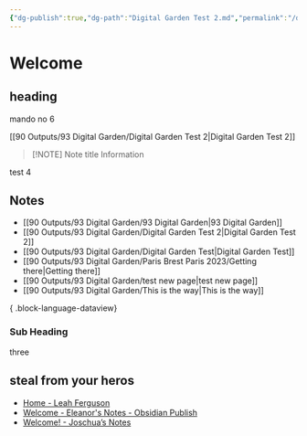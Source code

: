 ```yaml
---
{"dg-publish":true,"dg-path":"Digital Garden Test 2.md","permalink":"/digital-garden-test-2/","created":"","updated":""}
---
```



# Welcome

## heading

mando no 6

[[90 Outputs/93 Digital Garden/Digital Garden Test 2\|Digital Garden Test 2]]

> [!NOTE] Note title
> Information


test 4

## Notes

- [[90 Outputs/93 Digital Garden/93 Digital Garden\|93 Digital Garden]]
- [[90 Outputs/93 Digital Garden/Digital Garden Test 2\|Digital Garden Test 2]]
- [[90 Outputs/93 Digital Garden/Digital Garden Test\|Digital Garden Test]]
- [[90 Outputs/93 Digital Garden/Paris Brest Paris 2023/Getting there\|Getting there]]
- [[90 Outputs/93 Digital Garden/test new page\|test new page]]
- [[90 Outputs/93 Digital Garden/This is the way\|This is the way]]

{ .block-language-dataview}

### Sub Heading
three

## steal from your heros
- [Home - Leah Ferguson](https://notes.leahferguson.com/Home#Digital%20Garden)
- [Welcome - Eleanor's Notes - Obsidian Publish](https://publish.obsidian.md/eleanorkonik/00+Meta/03+Guidance/Welcome)
- [Welcome! - Joschua’s Notes](https://notes.joschua.io/50+Slipbox/Welcome!)
